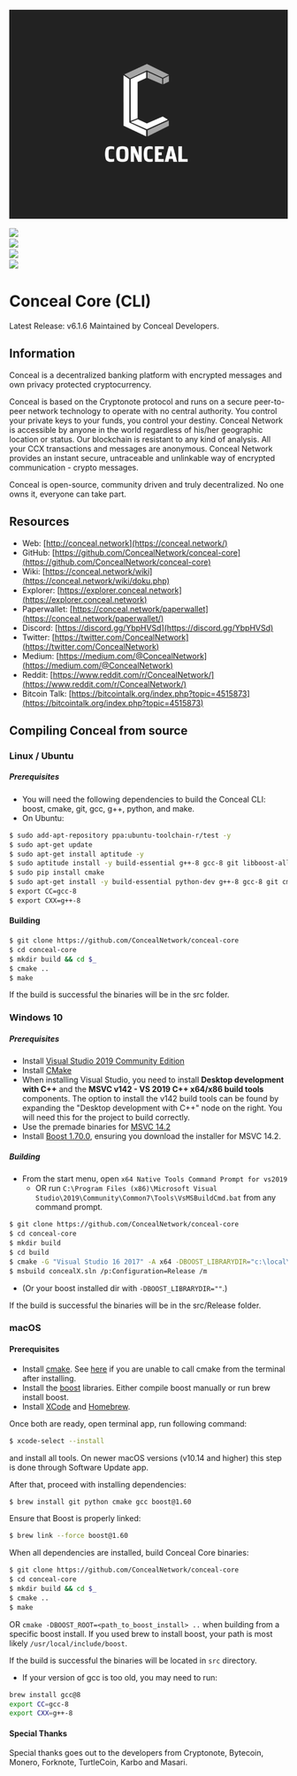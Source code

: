 ![image](https://github.com/ConcealNetwork/conceal-assets/blob/master/splash.png)

![](https://github.com/bomb-on/conceal-core/workflows/Ubuntu%2016.04/badge.svg)  
![](https://github.com/bomb-on/conceal-core/workflows/Ubuntu%2018.04/badge.svg)  
![](https://github.com/bomb-on/conceal-core/workflows/Windows/badge.svg)  
![](https://github.com/bomb-on/conceal-core/workflows/macOS/badge.svg)

# Conceal Core (CLI)
Latest Release: v6.1.6
Maintained by Conceal Developers.

## Information
Conceal is a decentralized banking platform with encrypted messages and own privacy protected cryptocurrency.

Conceal is based on the Cryptonote protocol and runs on a secure peer-to-peer network technology to operate with no central authority. You control your private keys to your funds, you control your destiny. Conceal Network is accessible by anyone in the world regardless of his/her geographic location or status. Our blockchain is resistant to any kind of analysis. All your CCX transactions and messages are anonymous. Conceal Network provides an instant secure, untraceable and unlinkable way of encrypted communication - crypto messages.

Conceal is open-source, community driven and truly decentralized. No one owns it, everyone can take part.

## Resources
- Web: [http://conceal.network](https://conceal.network/)
- GitHub: [https://github.com/ConcealNetwork/conceal-core](https://github.com/ConcealNetwork/conceal-core)
- Wiki: [https://conceal.network/wiki](https://conceal.network/wiki/doku.php)
- Explorer: [https://explorer.conceal.network](https://explorer.conceal.network)
- Paperwallet: [https://conceal.network/paperwallet](https://conceal.network/paperwallet/)
- Discord: [https://discord.gg/YbpHVSd](https://discord.gg/YbpHVSd)
- Twitter: [https://twitter.com/ConcealNetwork](https://twitter.com/ConcealNetwork)
- Medium: [https://medium.com/@ConcealNetwork](https://medium.com/@ConcealNetwork)
- Reddit: [https://www.reddit.com/r/ConcealNetwork/](https://www.reddit.com/r/ConcealNetwork/)
- Bitcoin Talk: [https://bitcointalk.org/index.php?topic=4515873](https://bitcointalk.org/index.php?topic=4515873)


## Compiling Conceal from source

### Linux / Ubuntu

##### Prerequisites

- You will need the following dependencies to build the Conceal CLI: boost, cmake, git, gcc, g++, python, and make.
- On Ubuntu:

```bash
$ sudo add-apt-repository ppa:ubuntu-toolchain-r/test -y
$ sudo apt-get update
$ sudo apt-get install aptitude -y
$ sudo aptitude install -y build-essential g++-8 gcc-8 git libboost-all-dev python-pip
$ sudo pip install cmake
$ sudo apt-get install -y build-essential python-dev g++-8 gcc-8 git cmake libboost-all-dev
$ export CC=gcc-8
$ export CXX=g++-8
```

#### Building

```bash
$ git clone https://github.com/ConcealNetwork/conceal-core
$ cd conceal-core
$ mkdir build && cd $_
$ cmake ..
$ make
```

If the build is successful the binaries will be in the src folder.

### Windows 10

##### Prerequisites

- Install [Visual Studio 2019 Community Edition](https://visualstudio.microsoft.com/thank-you-downloading-visual-studio/?sku=Community&rel=16)
- Install [CMake](https://cmake.org/download/)
- When installing Visual Studio, you need to install **Desktop development with C++** and the **MSVC v142 - VS 2019 C++ x64/x86 build tools** components. The option to install the v142 build tools can be found by expanding the "Desktop development with C++" node on the right. You will need this for the project to build correctly.
- Use the premade binaries for [MSVC 14.2](https://github.com/ConcealNetwork)
- Install [Boost 1.70.0](https://sourceforge.net/projects/boost/files/boost-binaries/1.70.0/boost_1_70_0-msvc-14.1-64.exe/download), ensuring you download the installer for MSVC 14.2.

##### Building

- From the start menu, open `x64 Native Tools Command Prompt for vs2019` 
    - OR run `C:\Program Files (x86)\Microsoft Visual Studio\2019\Community\Common7\Tools\VsMSBuildCmd.bat` from any command prompt.

```bash
$ git clone https://github.com/ConcealNetwork/conceal-core
$ cd conceal-core
$ mkdir build
$ cd build
$ cmake -G "Visual Studio 16 2017" -A x64 -DBOOST_LIBRARYDIR="c:\local\boost_1_70_0\lib64-msvc-14.2" ..
$ msbuild concealX.sln /p:Configuration=Release /m
```
*  (Or your boost installed dir with `-DBOOST_LIBRARYDIR=""`.)

If the build is successful the binaries will be in the src/Release folder.

### macOS

#### Prerequisites

- Install [cmake](https://cmake.org/). See [here](https://stackoverflow.com/questions/23849962/cmake-installer-for-mac-fails-to-create-usr-bin-symlinks) if you are unable to call cmake from the terminal after installing.
- Install the [boost](http://www.boost.org/) libraries. Either compile boost manually or run brew install boost.
- Install [XCode](https://developer.apple.com/xcode/) and [Homebrew](https://brew.sh/).

Once both are ready, open terminal app, run following command:

```bash
$ xcode-select --install
```

and install all tools. On newer macOS versions (v10.14 and higher) this step is done through Software Update app.

After that, proceed with installing dependencies:

```bash
$ brew install git python cmake gcc boost@1.60
```

Ensure that Boost is properly linked:

```bash
$ brew link --force boost@1.60
```

When all dependencies are installed, build Conceal Core binaries:

```bash
$ git clone https://github.com/ConcealNetwork/conceal-core
$ cd conceal-core
$ mkdir build && cd $_
$ cmake ..
$ make
```

OR `cmake -DBOOST_ROOT=<path_to_boost_install> ..` when building from a specific boost install. If you used brew to install boost, your path is most likely `/usr/local/include/boost`.

If the build is successful the binaries will be located in `src` directory.

- If your version of gcc is too old, you may need to run:

```bash
brew install gcc@8
export CC=gcc-8
export CXX=g++-8
```

#### Special Thanks
Special thanks goes out to the developers from Cryptonote, Bytecoin, Monero, Forknote, TurtleCoin, Karbo and Masari.
